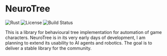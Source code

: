 # NeuroTree
![Rust](https://img.shields.io/badge/Rust-006845?style=flat&logo=rust&logoColor=white&labelColor=333333)
![License](https://img.shields.io/badge/License-Apache2.0%20-white.svg)
![Build Status](https://github.com/xeodus/neurotree/actions/workflows/ci.yml/badge.svg)

This is a library for behavioural tree implementation for automation of game characters. NeuroTree is in its very early days of development, I am planning to extend its usability to AI agents and robotics. The goal is to deliver a stable library for the community. 
